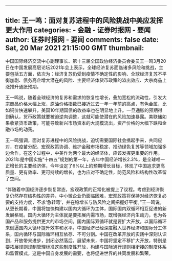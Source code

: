 
---
title: 王一鸣：面对复苏进程中的风险挑战中美应发挥更大作用
categories: 
    - 金融
    - 证券时报网 - 要闻
author: 证券时报网 - 要闻
comments: false
date: Sat, 20 Mar 2021 21:15:00 GMT
thumbnail: 
---

<div>   
<p style="text-align: left;">中国国际经济交流中心副理事长、第十三届全国政协经济委员会委员王一鸣3月20日在中国发展高层论坛2021年会上表示，全球经济复苏面临诸多风险和挑战，主要包括五方面，依次为：经济复苏仍受到疫情不确定性的影响、全球经济复苏不平衡加剧、债务高企增大潜在的风险、主要经济体货币政策的溢出效应、大宗商品上涨推升通胀预期。</p><p style="text-align: left;">王一鸣说，随着全球经济的复苏和需求的恢复性增长，叠加宽松的流动性，引发大宗商品价格大幅上涨，原油价格指数已接近过去一年一年前的高点，有色金属，比如铜价快速攀升，美国10年期国债的收益率也在明显地上升。一旦通胀的预期得到确认，货币政策就要被迫逆向调整，这就可能使潜在的风险加速暴露。美联储如果收紧货币政策，可能导致新兴市场资本的大规模流出，资产价格的大幅下跌和金融市场的动荡。</p><p style="text-align: left;">王一鸣强调，面对复苏进程中的风险挑战，迫切需要国际社会携起手来，共同应对，在疫苗分配、宏观政策协调、维护金融市场稳定、推动绿色复苏等领域加强多边合作。在这个过程中，中美作为两个最大的经济体，应该发挥更重要的作用。2021年是中国实施“十四五”规划的第一年，去年中国经济增长2.3%，是全球唯一正增长的主要经济体，今年设定了6%以上的预期增长目标，体现了中国追求更高质量、更有效率、更可持续的增长，也为应对不确定性，防范风险和结构性改革留了空间。</p><p style="text-align: left;">“伴随着中国经济逐步恢复常态，宏观政策的正常化被提上了议程。考虑到经济恢复仍然存在结构性的差异，中小微企业仍面临困难，宏观政策将保持对经济恢复必要的支持力度，不求‘急转弯’，并在稳增长与防风险之间把握好平衡。”王一鸣说，从更长期看，中国将加快构建以国内大循环为主体，国际国内双循环相互促进的新发展格局。国内大循环为主体就是要拓展内需市场，既增强经济内生动力，也为各国产品和服务提供更大的市场空间。国内国际双循环就是要扩大开放，以国际循环来倒逼国内大循环提升效率和水平。中国经济已经深度融入世界经济和国际分工体系，国内循环与国际循环相互依存、不可分割。中国在改革开放的实践中深刻认识到，开放带来进步，封闭必然落后。展望未来，中国将坚定不移扩大开放，特别是要拓展规则规制管理标准这些制度性开放，构建与国际通行规则相衔接的制度体系和监管模式，这是中国自身发展的需要，也将促进世界的共同发展和繁荣。</p>
                  
</div>
            